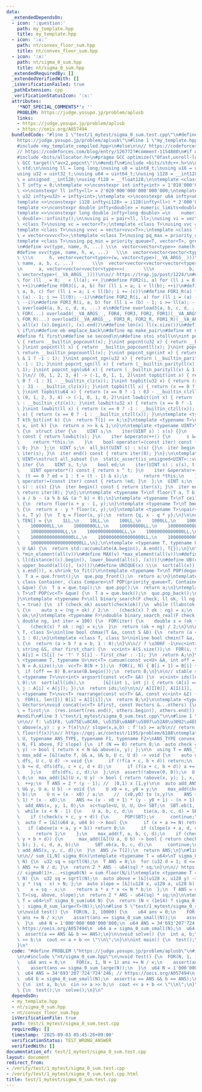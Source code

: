 ```yaml
---
data:
  _extendedDependsOn:
  - icon: ':question:'
    path: my_template.hpp
    title: my_template.hpp
  - icon: ':x:'
    path: nt/convex_floor_sum.hpp
    title: nt/convex_floor_sum.hpp
  - icon: ':x:'
    path: nt/sigma_0_sum.hpp
    title: nt/sigma_0_sum.hpp
  _extendedRequiredBy: []
  _extendedVerifiedWith: []
  _isVerificationFailed: true
  _pathExtension: cpp
  _verificationStatusIcon: ':x:'
  attributes:
    '*NOT_SPECIAL_COMMENTS*': ''
    PROBLEM: https://judge.yosupo.jp/problem/aplusb
    links:
    - https://judge.yosupo.jp/problem/aplusb
    - https://oeis.org/A057494
  bundledCode: "#line 1 \"test/1_mytest/sigma_0_sum.test.cpp\"\n#define PROBLEM \"\
    https://judge.yosupo.jp/problem/aplusb\"\n#line 1 \"my_template.hpp\"\n#if defined(LOCAL)\n\
    #include <my_template_compiled.hpp>\n#else\n\n// https://codeforces.com/blog/entry/96344\n\
    // https://codeforces.com/blog/entry/126772?#comment-1154880\n#if defined(__GNUC__)\n\
    #include <bits/allocator.h>\n#pragma GCC optimize(\"Ofast,unroll-loops\")\n#pragma\
    \ GCC target(\"avx2,popcnt\")\n#endif\n#include <bits/stdc++.h>\n\nusing namespace\
    \ std;\n\nusing ll = long long;\nusing u8 = uint8_t;\nusing u16 = uint16_t;\n\
    using u32 = uint32_t;\nusing u64 = uint64_t;\nusing i128 = __int128;\nusing u128\
    \ = unsigned __int128;\nusing f128 = __float128;\n\ntemplate <class T>\nconstexpr\
    \ T infty = 0;\ntemplate <>\nconstexpr int infty<int> = 1'010'000'000;\ntemplate\
    \ <>\nconstexpr ll infty<ll> = 2'020'000'000'000'000'000;\ntemplate <>\nconstexpr\
    \ u32 infty<u32> = infty<int>;\ntemplate <>\nconstexpr u64 infty<u64> = infty<ll>;\n\
    template <>\nconstexpr i128 infty<i128> = i128(infty<ll>) * 2'000'000'000'000'000'000;\n\
    template <>\nconstexpr double infty<double> = numeric_limits<double>::infinity();\n\
    template <>\nconstexpr long double infty<long double> =\n    numeric_limits<long\
    \ double>::infinity();\n\nusing pi = pair<ll, ll>;\nusing vi = vector<ll>;\ntemplate\
    \ <class T>\nusing vc = vector<T>;\ntemplate <class T>\nusing vvc = vector<vc<T>>;\n\
    template <class T>\nusing vvvc = vector<vvc<T>>;\ntemplate <class T>\nusing vvvvc\
    \ = vector<vvvc<T>>;\ntemplate <class T>\nusing pq_max = priority_queue<T>;\n\
    template <class T>\nusing pq_min = priority_queue<T, vector<T>, greater<T>>;\n\
    \n#define vv(type, name, h, ...) \\\n  vector<vector<type>> name(h, vector<type>(__VA_ARGS__))\n\
    #define vvv(type, name, h, w, ...)   \\\n  vector<vector<vector<type>>> name(\
    \ \\\n      h, vector<vector<type>>(w, vector<type>(__VA_ARGS__)))\n#define vvvv(type,\
    \ name, a, b, c, ...)       \\\n  vector<vector<vector<vector<type>>>> name( \\\
    \n      a, vector<vector<vector<type>>>(       \\\n             b, vector<vector<type>>(c,\
    \ vector<type>(__VA_ARGS__))))\n\n// https://trap.jp/post/1224/\n#define FOR1(a)\
    \ for (ll _ = 0; _ < ll(a); ++_)\n#define FOR2(i, a) for (ll i = 0; i < ll(a);\
    \ ++i)\n#define FOR3(i, a, b) for (ll i = a; i < ll(b); ++i)\n#define FOR4(i,\
    \ a, b, c) for (ll i = a; i < ll(b); i += (c))\n#define FOR1_R(a) for (ll i =\
    \ (a) - 1; i >= ll(0); --i)\n#define FOR2_R(i, a) for (ll i = (a) - 1; i >= ll(0);\
    \ --i)\n#define FOR3_R(i, a, b) for (ll i = (b) - 1; i >= ll(a); --i)\n#define\
    \ overload4(a, b, c, d, e, ...) e\n#define overload3(a, b, c, d, ...) d\n#define\
    \ FOR(...) overload4(__VA_ARGS__, FOR4, FOR3, FOR2, FOR1)(__VA_ARGS__)\n#define\
    \ FOR_R(...) overload3(__VA_ARGS__, FOR3_R, FOR2_R, FOR1_R)(__VA_ARGS__)\n\n#define\
    \ all(x) (x).begin(), (x).end()\n#define len(x) ll(x.size())\n#define elif else\
    \ if\n\n#define eb emplace_back\n#define mp make_pair\n#define mt make_tuple\n\
    #define fi first\n#define se second\n\n#define stoi stoll\n\nint popcnt(int x)\
    \ { return __builtin_popcount(x); }\nint popcnt(u32 x) { return __builtin_popcount(x);\
    \ }\nint popcnt(ll x) { return __builtin_popcountll(x); }\nint popcnt(u64 x) {\
    \ return __builtin_popcountll(x); }\nint popcnt_sgn(int x) { return (__builtin_parity(unsigned(x))\
    \ & 1 ? -1 : 1); }\nint popcnt_sgn(u32 x) { return (__builtin_parity(x) & 1 ?\
    \ -1 : 1); }\nint popcnt_sgn(ll x) { return (__builtin_parityll(x) & 1 ? -1 :\
    \ 1); }\nint popcnt_sgn(u64 x) { return (__builtin_parityll(x) & 1 ? -1 : 1);\
    \ }\n// (0, 1, 2, 3, 4) -> (-1, 0, 1, 1, 2)\nint topbit(int x) { return (x ==\
    \ 0 ? -1 : 31 - __builtin_clz(x)); }\nint topbit(u32 x) { return (x == 0 ? -1\
    \ : 31 - __builtin_clz(x)); }\nint topbit(ll x) { return (x == 0 ? -1 : 63 - __builtin_clzll(x));\
    \ }\nint topbit(u64 x) { return (x == 0 ? -1 : 63 - __builtin_clzll(x)); }\n//\
    \ (0, 1, 2, 3, 4) -> (-1, 0, 1, 0, 2)\nint lowbit(int x) { return (x == 0 ? -1\
    \ : __builtin_ctz(x)); }\nint lowbit(u32 x) { return (x == 0 ? -1 : __builtin_ctz(x));\
    \ }\nint lowbit(ll x) { return (x == 0 ? -1 : __builtin_ctzll(x)); }\nint lowbit(u64\
    \ x) { return (x == 0 ? -1 : __builtin_ctzll(x)); }\n\ntemplate <typename T>\n\
    T kth_bit(int k) {\n  return T(1) << k;\n}\ntemplate <typename T>\nbool has_kth_bit(T\
    \ x, int k) {\n  return x >> k & 1;\n}\n\ntemplate <typename UINT>\nstruct all_bit\
    \ {\n  struct iter {\n    UINT s;\n    iter(UINT s) : s(s) {}\n    int operator*()\
    \ const { return lowbit(s); }\n    iter &operator++() {\n      s &= s - 1;\n \
    \     return *this;\n    }\n    bool operator!=(const iter) const { return s !=\
    \ 0; }\n  };\n  UINT s;\n  all_bit(UINT s) : s(s) {}\n  iter begin() const { return\
    \ iter(s); }\n  iter end() const { return iter(0); }\n};\n\ntemplate <typename\
    \ UINT>\nstruct all_subset {\n  static_assert(is_unsigned<UINT>::value);\n  struct\
    \ iter {\n    UINT s, t;\n    bool ed;\n    iter(UINT s) : s(s), t(s), ed(0) {}\n\
    \    UINT operator*() const { return s ^ t; }\n    iter &operator++() {\n    \
    \  (t == 0 ? ed = 1 : t = (t - 1) & s);\n      return *this;\n    }\n    bool\
    \ operator!=(const iter) const { return !ed; }\n  };\n  UINT s;\n  all_subset(UINT\
    \ s) : s(s) {}\n  iter begin() const { return iter(s); }\n  iter end() const {\
    \ return iter(0); }\n};\n\ntemplate <typename T>\nT floor(T a, T b) {\n  return\
    \ a / b - (a % b && (a ^ b) < 0);\n}\ntemplate <typename T>\nT ceil(T x, T y)\
    \ {\n  return floor(x + y - 1, y);\n}\ntemplate <typename T>\nT bmod(T x, T y)\
    \ {\n  return x - y * floor(x, y);\n}\ntemplate <typename T>\npair<T, T> divmod(T\
    \ x, T y) {\n  T q = floor(x, y);\n  return {q, x - q * y};\n}\n\nconstexpr ll\
    \ TEN[] = {\n    1LL,\n    10LL,\n    100LL,\n    1000LL,\n    10000LL,\n    100000LL,\n\
    \    1000000LL,\n    10000000LL,\n    100000000LL,\n    1000000000LL,\n    10000000000LL,\n\
    \    100000000000LL,\n    1000000000000LL,\n    10000000000000LL,\n    100000000000000LL,\n\
    \    1000000000000000LL,\n    10000000000000000LL,\n    100000000000000000LL,\n\
    \    1000000000000000000LL,\n};\n\ntemplate <typename T, typename U>\nT SUM(const\
    \ U &A) {\n  return std::accumulate(A.begin(), A.end(), T{});\n}\n\n#define MIN(v)\
    \ *min_element(all(v))\n#define MAX(v) *max_element(all(v))\n#define LB(c, x)\
    \ ll(distance((c).begin(), lower_bound(all(c), (x))))\n#define UB(c, x) ll(distance((c).begin(),\
    \ upper_bound(all(c), (x))))\n#define UNIQUE(x) \\\n  sort(all(x)), x.erase(unique(all(x)),\
    \ x.end()), x.shrink_to_fit()\n\ntemplate <typename T>\nT POP(deque<T> &que) {\n\
    \  T a = que.front();\n  que.pop_front();\n  return a;\n}\ntemplate <class T,\
    \ class Container, class Compare>\nT POP(priority_queue<T, Container, Compare>\
    \ &que) {\n  T a = que.top();\n  que.pop();\n  return a;\n}\ntemplate <typename\
    \ T>\nT POP(vc<T> &que) {\n  T a = que.back();\n  que.pop_back();\n  return a;\n\
    }\n\ntemplate <typename F>\nll binary_search(F check, ll ok, ll ng, bool check_ok\
    \ = true) {\n  if (check_ok) assert(check(ok));\n  while (llabs(ok - ng) > 1)\
    \ {\n    auto x = (ng + ok) / 2;\n    (check(x) ? ok : ng) = x;\n  }\n  return\
    \ ok;\n}\ntemplate <typename F>\ndouble binary_search_real(F check, double ok,\
    \ double ng, int iter = 100) {\n  FOR(iter) {\n    double x = (ok + ng) / 2;\n\
    \    (check(x) ? ok : ng) = x;\n  }\n  return (ok + ng) / 2;\n}\n\ntemplate <class\
    \ T, class S>\ninline bool chmax(T &a, const S &b) {\n  return (a < b ? a = b,\
    \ 1 : 0);\n}\ntemplate <class T, class S>\ninline bool chmin(T &a, const S &b)\
    \ {\n  return (a > b ? a = b, 1 : 0);\n}\n\n// ? \u306F -1\nvc<int> s_to_vi(const\
    \ string &S, char first_char) {\n  vc<int> A(S.size());\n  FOR(i, S.size()) {\
    \ A[i] = (S[i] != '?' ? S[i] - first_char : -1); }\n  return A;\n}\n\ntemplate\
    \ <typename T, typename U>\nvc<T> cumsum(const vc<U> &A, int off = 1) {\n  int\
    \ N = A.size();\n  vc<T> B(N + 1);\n  FOR(i, N) { B[i + 1] = B[i] + A[i]; }\n\
    \  if (off == 0) B.erase(B.begin());\n  return B;\n}\n\n// stable sort\ntemplate\
    \ <typename T>\nvc<int> argsort(const vc<T> &A) {\n  vc<int> ids(len(A));\n  iota(all(ids),\
    \ 0);\n  sort(all(ids),\n       [&](int i, int j) { return (A[i] == A[j] ? i <\
    \ j : A[i] < A[j]); });\n  return ids;\n}\n\n// A[I[0]], A[I[1]], ...\ntemplate\
    \ <typename T>\nvc<T> rearrange(const vc<T> &A, const vc<int> &I) {\n  vc<T> B(len(I));\n\
    \  FOR(i, len(I)) B[i] = A[I[i]];\n  return B;\n}\n\ntemplate <typename T, typename...\
    \ Vectors>\nvoid concat(vc<T> &first, const Vectors &...others) {\n  vc<T> &res\
    \ = first;\n  (res.insert(res.end(), others.begin(), others.end()), ...);\n}\n\
    #endif\n#line 3 \"test/1_mytest/sigma_0_sum.test.cpp\"\n\n#line 1 \"nt/convex_floor_sum.hpp\"\
    \n\n// f: \u51F8, \u975E\u8CA0, \u5358\u8ABF\u5897\u52A0\u3092\u4EEE\u5B9A\n//\
    \ above(x,y) : y > f(x)\n// slope(x,a,b) : f'(x) >= a/b\n// return : sum_[0,N)\
    \ floor(f(x))\n// https://qoj.ac/contest/1195/problem/6188\ntemplate <typename\
    \ U, typename ANS_TYPE, typename F1, typename F2>\nANS_TYPE convex_floor_sum(U\
    \ N, F1 above, F2 slope) {\n  if (N == 0) return 0;\n  auto check = [&](U x, U\
    \ y) -> bool { return x < N && above(x, y); };\n\n  using T = ANS_TYPE;\n  auto\
    \ max_add = [&](auto f, U& a, U& b, U c, U d) -> void {\n    auto dfs = [&](auto&\
    \ dfs, U c, U d) -> void {\n      if (!f(a + c, b + d)) return;\n      a += c,\
    \ b += d, dfs(dfs, c + c, d + d);\n      if (f(a + c, b + d)) a += c, b += d;\n\
    \    };\n    dfs(dfs, c, d);\n  };\n\n  assert(!above(0, 0));\n  U x = 0, y =\
    \ 0;\n  max_add([&](U x, U y) -> bool { return !above(x, y); }, x, y, 0, 1);\n\
    \  ++y;\n  T ANS = 2 * (y - 1); //  [0,1) x [1,y)\n\n  auto add_ANS = [&](U& x,\
    \ U& y, U a, U b) -> void {\n    U x0 = x, y0 = y;\n    max_add(check, x, y, a,\
    \ b);\n    U n = (x - x0) / a;\n    //  (x0,y0) to (x,y)\n    ANS += 2 * (y0 -\
    \ 1) * (x - x0);\n    ANS += (x - x0 + 1) * (y - y0 + 1) - (n + 1);\n  };\n\n\
    \  add_ANS(x, y, 1, 0);\n  vc<tuple<U, U, U, U>> SBT;\n  SBT.eb(1, 0, 0, 1);\n\
    \  while (x < N - 1) {\n    U a, b, c, d;\n    tie(a, b, c, d) = SBT.back();\n\
    \    if (!check(x + c, y + d)) {\n      POP(SBT);\n      continue;\n    }\n  \
    \  auto f = [&](u64 a, u64 b) -> bool {\n      if (x + a >= N) return 0;\n   \
    \   if (above(x + a, y + b)) return 0;\n      if (slope(x + a, d, c)) return 0;\n\
    \      return 1;\n    };\n    max_add(f, a, b, c, d);\n    if (check(x + a + c,\
    \ y + b + d)) {\n      max_add([&](U a, U b) -> bool { return check(x + a, y +\
    \ b); }, c, d, a, b);\n      SBT.eb(a, b, c, d);\n      continue;\n    }\n   \
    \ add_ANS(x, y, c, d);\n  }\n  ANS /= T(2);\n  return ANS;\n}\n#line 2 \"nt/sigma_0_sum.hpp\"\
    \n\n// sum_[1,N] sigma_0(n)\ntemplate <typename T = u64>\nT sigma_0_sum_small(u64\
    \ N) {\n  u32 sq = sqrtl(N);\n  T ANS = 0;\n  for (u32 d = 1; d <= sq; ++d) {\
    \ ANS += N / d; }\n  return 2 * ANS - u64(sq) * sq;\n}\n\n// https://oeis.org/A006218\n\
    // sigma0(1)+...+sigma0(N) = sum floor(N/i)\ntemplate <typename T = u64>\nT sigma_0_sum_large(u64\
    \ N) {\n  u32 sq = sqrtl(N);\n  auto above = [&](u128 x, u128 y) -> bool { return\
    \ y * (sq - x) > N; };\n  auto slope = [&](u128 x, u128 a, u128 b) -> bool {\n\
    \    x = sq - x;\n    return a * x * x <= N * b;\n  };\n  T ANS = convex_floor_sum<u64,\
    \ T>(sq, above, slope);\n  return 2 * ANS - u64(sq) * sq;\n}\n\ntemplate <typename\
    \ T = u64>\nT sigma_0_sum(u64 N) {\n  return (N < (1e14) ? sigma_0_sum_small<T>(N)\
    \ : sigma_0_sum_large<T>(N));\n}\n#line 5 \"test/1_mytest/sigma_0_sum.test.cpp\"\
    \n\nvoid test() {\n  FOR(N, 1, 10000) {\n    u64 ans = 0;\n    FOR(x, 1, N + 1)\
    \ ans += N / x;\n    assert(ans == sigma_0_sum_small(N));\n    assert(ans == sigma_0_sum_large(N));\n\
    \  }\n  u64 N = 1'000'000'000'000'000;\n  u64 ANS = 34'693'207'724'724'246; //\
    \ https://oeis.org/A057494\n  u64 a = sigma_0_sum_small(N);\n  u64 b = sigma_0_sum_small(N);\n\
    \  assert(a == ANS && b == ANS);\n}\n\nvoid solve() {\n  int a, b;\n  cin >> a\
    \ >> b;\n  cout << a + b << \"\\n\";\n}\n\nint main() {\n  test();\n  solve();\n\
    }\n"
  code: "#define PROBLEM \"https://judge.yosupo.jp/problem/aplusb\"\n#include \"my_template.hpp\"\
    \n\n#include \"nt/sigma_0_sum.hpp\"\n\nvoid test() {\n  FOR(N, 1, 10000) {\n \
    \   u64 ans = 0;\n    FOR(x, 1, N + 1) ans += N / x;\n    assert(ans == sigma_0_sum_small(N));\n\
    \    assert(ans == sigma_0_sum_large(N));\n  }\n  u64 N = 1'000'000'000'000'000;\n\
    \  u64 ANS = 34'693'207'724'724'246; // https://oeis.org/A057494\n  u64 a = sigma_0_sum_small(N);\n\
    \  u64 b = sigma_0_sum_small(N);\n  assert(a == ANS && b == ANS);\n}\n\nvoid solve()\
    \ {\n  int a, b;\n  cin >> a >> b;\n  cout << a + b << \"\\n\";\n}\n\nint main()\
    \ {\n  test();\n  solve();\n}\n"
  dependsOn:
  - my_template.hpp
  - nt/sigma_0_sum.hpp
  - nt/convex_floor_sum.hpp
  isVerificationFile: true
  path: test/1_mytest/sigma_0_sum.test.cpp
  requiredBy: []
  timestamp: '2025-09-03 05:45:26+09:00'
  verificationStatus: TEST_WRONG_ANSWER
  verifiedWith: []
documentation_of: test/1_mytest/sigma_0_sum.test.cpp
layout: document
redirect_from:
- /verify/test/1_mytest/sigma_0_sum.test.cpp
- /verify/test/1_mytest/sigma_0_sum.test.cpp.html
title: test/1_mytest/sigma_0_sum.test.cpp
---
```

